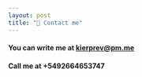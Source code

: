 ```yaml
---
layout: post
title: "💬 Contact me"
---
```


#### You can write me at kierprev@pm.me

#### Call me at +5492664653747
